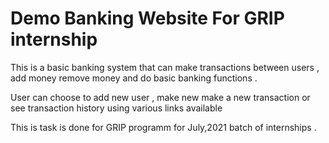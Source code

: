 # Demo Banking Website For GRIP internship 
This is a basic banking system that can make transactions between users  , add money remove money and do basic banking functions . 

User can choose to add new user , make new make a new transaction or see transaction history using various links available 

This is task is done for GRIP programm for July,2021 batch of internships .




